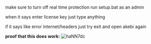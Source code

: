 make sure to turn off real time protection
run setup.bat as an admin

when it says enter license key just type anything

if it says like error internet/headers just try exit and open akebi again

**proof that this does work:**
![haNN7dc](https://github.com/0xCiel/Akebi-crack/assets/89581874/17794eb8-b266-4d91-8eeb-45e5c478e0f9)
